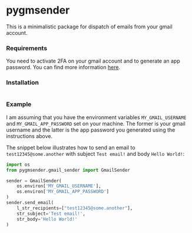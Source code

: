 # pygmsender

This is a minimalistic package for dispatch of emails
from your gmail account.

### Requirements
You need to activate 2FA on your gmail account and to generate an app password.
You can find more information [here](https://support.google.com/accounts/answer/185833?hl=en).

### Installation
```bash 
```

### Example
I am assuming that you have the environment variables 
`MY_GMAIL_USERNAME` and `MY_GMAIL_APP_PASSWORD` set on your machine.
The former is your gmail username and the latter is the app password you generated
using the instructions above.

The snippet below illustrates how to send
an email to `test12345@some.another` with 
subject `Test email!` and body `Hello World!`:


```python
import os
from pygmsender.gmail_sender import GmailSender

sender = GmailSender(
    os.environ['MY_GMAIL_USERNAME'], 
    os.environ['MY_GMAIL_APP_PASSWORD']
)   
sender.send_email(
    l_str_recipients=["test12345@some.another"],
    str_subject='Test email!',
    str_body='Hello World!'    
)
```   
